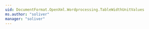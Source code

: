```yaml
---
uid: DocumentFormat.OpenXml.Wordprocessing.TableWidthUnitValues
ms.author: "soliver"
manager: "soliver"
---
```


